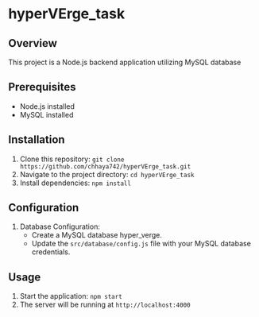 # hyperVErge_task

## Overview
This project is a Node.js backend application utilizing MySQL database

## Prerequisites
- Node.js installed 
- MySQL installed 

## Installation
1. Clone this repository: `git clone https://github.com/chhaya742/hyperVErge_task.git`
2. Navigate to the project directory: `cd hyperVErge_task`
3. Install dependencies: `npm install`

## Configuration
1. Database Configuration:
   - Create a MySQL database hyper_verge.
   - Update the `src/database/config.js` file with your MySQL database credentials.

## Usage
1. Start the application: `npm start`
2. The server will be running at `http://localhost:4000` 

